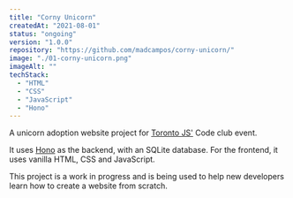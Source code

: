 ```yaml
---
title: "Corny Unicorn"
createdAt: "2021-08-01"
status: "ongoing"
version: "1.0.0"
repository: "https://github.com/madcampos/corny-unicorn/"
image: "./01-corny-unicorn.png"
imageAlt: ""
techStack:
  - "HTML"
  - "CSS"
  - "JavaScript"
  - "Hono"
---
```

A unicorn adoption website project for [Toronto JS'](https://torontojs.com) Code club event.

It uses [Hono](https://hono.dev/) as the backend, with an SQLite database. For the frontend, it uses vanilla HTML, CSS and JavaScript.

This project is a work in progress and is being used to help new developers learn how to create a website from scratch.
